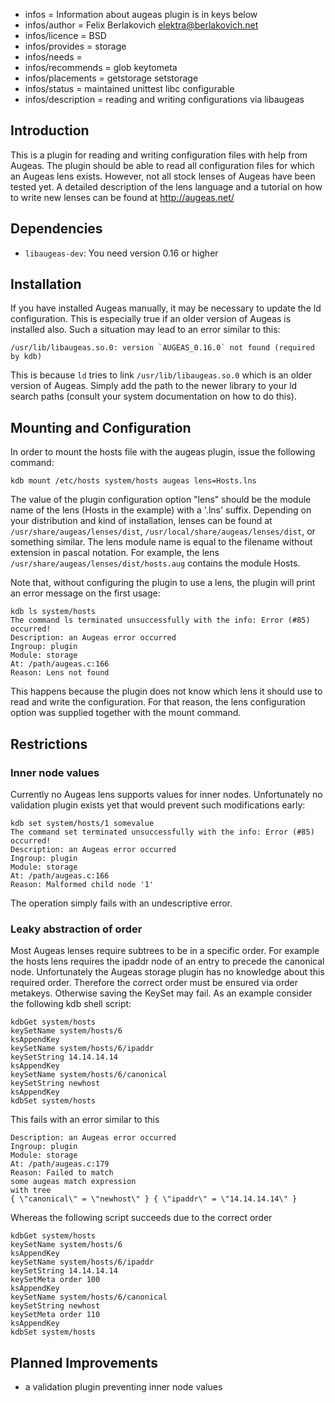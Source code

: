 - infos = Information about augeas plugin is in keys below
- infos/author = Felix Berlakovich <elektra@berlakovich.net>
- infos/licence = BSD
- infos/provides = storage
- infos/needs =
- infos/recommends = glob keytometa
- infos/placements = getstorage setstorage
- infos/status = maintained unittest libc configurable
- infos/description = reading and writing configurations via libaugeas

## Introduction

This is a plugin for reading and writing configuration files with help from Augeas.
The plugin should be able to read all configuration files for which an Augeas lens exists.
However, not all stock lenses of Augeas have been tested yet.
A detailed description of the lens language and a tutorial on how to write new lenses
can be found at http://augeas.net/

## Dependencies

- `libaugeas-dev`: You need version 0.16 or higher

## Installation

If you have installed Augeas manually, it may be necessary to update the ld configuration. This is especially
true if an older version of Augeas is installed also. Such a situation may lead to an error similar to this:

    /usr/lib/libaugeas.so.0: version `AUGEAS_0.16.0` not found (required by kdb)

This is because `ld` tries to link `/usr/lib/libaugeas.so.0` which is an older version of Augeas. Simply add
the path to the newer library to your ld search paths (consult your system documentation on how to do this).

## Mounting and Configuration

In order to mount the hosts file with the augeas plugin, issue the
following command:

    kdb mount /etc/hosts system/hosts augeas lens=Hosts.lns

The value of the plugin configuration option "lens" should be the
module name of the lens (Hosts in the example) with a '.lns' suffix.
Depending on your distribution and kind of installation, lenses can
be found at `/usr/share/augeas/lenses/dist`, 
`/usr/local/share/augeas/lenses/dist`, or something similar.
The lens module name is equal to the filename without extension in pascal notation.
For example, the lens `/usr/share/augeas/lenses/dist/hosts.aug` contains the module Hosts.

Note that, without configuring the plugin to use a lens, the plugin
will print an error message on the first usage:

    kdb ls system/hosts
    The command ls terminated unsuccessfully with the info: Error (#85) occurred!
    Description: an Augeas error occurred
    Ingroup: plugin
    Module: storage
    At: /path/augeas.c:166
    Reason: Lens not found

This happens because the plugin does not know which lens it should use to read and write the configuration.
For that reason, the lens configuration option was supplied together with the mount command.

## Restrictions

### Inner node values
Currently no Augeas lens supports values for inner nodes.
Unfortunately no validation plugin exists yet that would prevent such modifications early:

    kdb set system/hosts/1 somevalue
    The command set terminated unsuccessfully with the info: Error (#85) occurred!
    Description: an Augeas error occurred
    Ingroup: plugin
    Module: storage
    At: /path/augeas.c:166
    Reason: Malformed child node '1'

The operation simply fails with an undescriptive error.

### Leaky abstraction of order
Most Augeas lenses require subtrees to be in a specific order. For example the hosts lens requires the ipaddr node
of an entry to precede the canonical node. Unfortunately the Augeas storage plugin has no knowledge about this required
order. Therefore the correct order must be ensured via order metakeys. Otherwise saving the KeySet may fail. As an example
consider the following kdb shell script:

    kdbGet system/hosts
    keySetName system/hosts/6
    ksAppendKey
    keySetName system/hosts/6/ipaddr
    keySetString 14.14.14.14
    ksAppendKey
    keySetName system/hosts/6/canonical
    keySetString newhost
    ksAppendKey
    kdbSet system/hosts

This fails with an error similar to this

    Description: an Augeas error occurred
    Ingroup: plugin
    Module: storage
    At: /path/augeas.c:179
    Reason: Failed to match
    some augeas match expression
    with tree
    { \"canonical\" = \"newhost\" } { \"ipaddr\" = \"14.14.14.14\" }

Whereas the following script succeeds due to the correct order

    kdbGet system/hosts
    keySetName system/hosts/6
    ksAppendKey
    keySetName system/hosts/6/ipaddr
    keySetString 14.14.14.14
    keySetMeta order 100
    ksAppendKey
    keySetName system/hosts/6/canonical
    keySetString newhost
    keySetMeta order 110
    ksAppendKey
    kdbSet system/hosts

## Planned Improvements

* a validation plugin preventing inner node values
